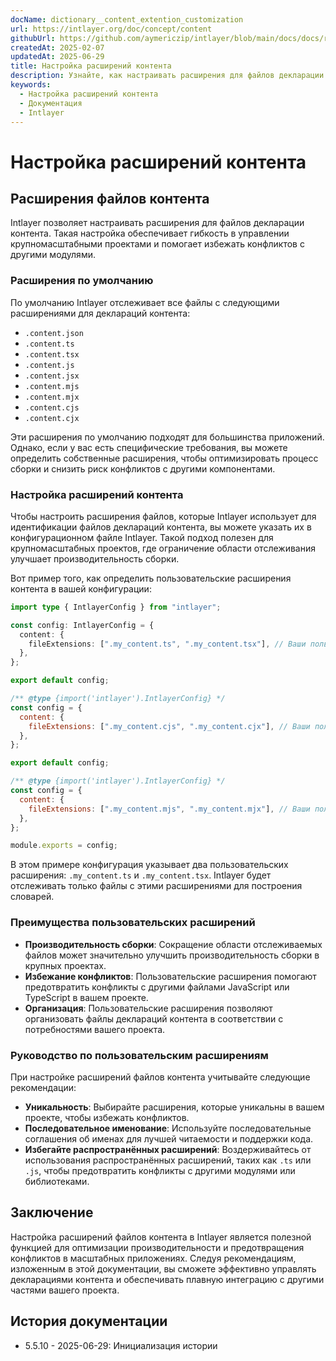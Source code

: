 ```yaml
---
docName: dictionary__content_extention_customization
url: https://intlayer.org/doc/concept/content
githubUrl: https://github.com/aymericzip/intlayer/blob/main/docs/docs/ru/dictionary/content_extention_customization.md
createdAt: 2025-02-07
updatedAt: 2025-06-29
title: Настройка расширений контента
description: Узнайте, как настраивать расширения для файлов декларации контента. Следуйте этой документации, чтобы эффективно реализовывать условия в вашем проекте.
keywords:
  - Настройка расширений контента
  - Документация
  - Intlayer
---
```


# Настройка расширений контента

## Расширения файлов контента

Intlayer позволяет настраивать расширения для файлов декларации контента. Такая настройка обеспечивает гибкость в управлении крупномасштабными проектами и помогает избежать конфликтов с другими модулями.

### Расширения по умолчанию

По умолчанию Intlayer отслеживает все файлы с следующими расширениями для деклараций контента:

- `.content.json`
- `.content.ts`
- `.content.tsx`
- `.content.js`
- `.content.jsx`
- `.content.mjs`
- `.content.mjx`
- `.content.cjs`
- `.content.cjx`

Эти расширения по умолчанию подходят для большинства приложений. Однако, если у вас есть специфические требования, вы можете определить собственные расширения, чтобы оптимизировать процесс сборки и снизить риск конфликтов с другими компонентами.

### Настройка расширений контента

Чтобы настроить расширения файлов, которые Intlayer использует для идентификации файлов деклараций контента, вы можете указать их в конфигурационном файле Intlayer. Такой подход полезен для крупномасштабных проектов, где ограничение области отслеживания улучшает производительность сборки.

Вот пример того, как определить пользовательские расширения контента в вашей конфигурации:

```typescript fileName="intlayer.config.ts" codeFormat="typescript"
import type { IntlayerConfig } from "intlayer";

const config: IntlayerConfig = {
  content: {
    fileExtensions: [".my_content.ts", ".my_content.tsx"], // Ваши пользовательские расширения
  },
};

export default config;
```

```javascript fileName="intlayer.config.mjs" codeFormat="esm"
/** @type {import('intlayer').IntlayerConfig} */
const config = {
  content: {
    fileExtensions: [".my_content.cjs", ".my_content.cjx"], // Ваши пользовательские расширения
  },
};

export default config;
```

```javascript fileName="intlayer.config.cjs" codeFormat="commonjs"
/** @type {import('intlayer').IntlayerConfig} */
const config = {
  content: {
    fileExtensions: [".my_content.mjs", ".my_content.mjx"], // Ваши пользовательские расширения
  },
};

module.exports = config;
```

В этом примере конфигурация указывает два пользовательских расширения: `.my_content.ts` и `.my_content.tsx`. Intlayer будет отслеживать только файлы с этими расширениями для построения словарей.

### Преимущества пользовательских расширений

- **Производительность сборки**: Сокращение области отслеживаемых файлов может значительно улучшить производительность сборки в крупных проектах.
- **Избежание конфликтов**: Пользовательские расширения помогают предотвратить конфликты с другими файлами JavaScript или TypeScript в вашем проекте.
- **Организация**: Пользовательские расширения позволяют организовать файлы деклараций контента в соответствии с потребностями вашего проекта.

### Руководство по пользовательским расширениям

При настройке расширений файлов контента учитывайте следующие рекомендации:

- **Уникальность**: Выбирайте расширения, которые уникальны в вашем проекте, чтобы избежать конфликтов.
- **Последовательное именование**: Используйте последовательные соглашения об именах для лучшей читаемости и поддержки кода.
- **Избегайте распространённых расширений**: Воздерживайтесь от использования распространённых расширений, таких как `.ts` или `.js`, чтобы предотвратить конфликты с другими модулями или библиотеками.

## Заключение

Настройка расширений файлов контента в Intlayer является полезной функцией для оптимизации производительности и предотвращения конфликтов в масштабных приложениях. Следуя рекомендациям, изложенным в этой документации, вы сможете эффективно управлять декларациями контента и обеспечивать плавную интеграцию с другими частями вашего проекта.

## История документации

- 5.5.10 - 2025-06-29: Инициализация истории

